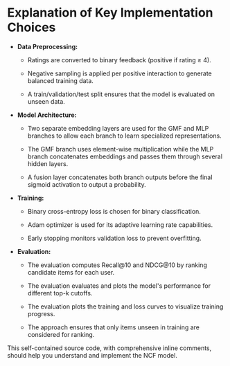 # Explanation of Key Implementation Choices

- **Data Preprocessing:**

  - Ratings are converted to binary feedback (positive if rating ≥ 4).

  - Negative sampling is applied per positive interaction to generate balanced training data.

  - A train/validation/test split ensures that the model is evaluated on unseen data.

- **Model Architecture:**

  - Two separate embedding layers are used for the GMF and MLP branches to allow each branch to learn specialized representations.

  - The GMF branch uses element-wise multiplication while the MLP branch concatenates embeddings and passes them through several hidden layers.

  - A fusion layer concatenates both branch outputs before the final sigmoid activation to output a probability.

- **Training:**

  - Binary cross-entropy loss is chosen for binary classification.

  - Adam optimizer is used for its adaptive learning rate capabilities.

  - Early stopping monitors validation loss to prevent overfitting.

- **Evaluation:**

  - The evaluation computes Recall@10 and NDCG@10 by ranking candidate items for each user.

  - The evaluation evaluates and plots the model's performance for different top-k cutoffs.

  - The evaluation plots the training and loss curves to visualize training progress.

  - The approach ensures that only items unseen in training are considered for ranking.

This self-contained source code, with comprehensive inline comments, should help you understand and implement the NCF model.
